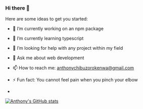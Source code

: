 ### Hi there 👋



Here are some ideas to get you started:

- 🔭 I’m currently working on an npm package
- 🌱 I’m currently learning typescript
- 🤔 I’m looking for help with any project within my field
- 💬 Ask me about web development
- 📫 How to reach me: anthonychibuzorokenwa@gmail.com
- ⚡ Fun fact: You cannot feel pain when you pinch your elbow 

- 
[![Anthony's GitHub stats](https://github-readme-stats.vercel.app/api?username=RucksollyTech&hide=stars,prs,issues,contribs&show_icons=true&theme=transparent)](https://github.com/anuraghazra/github-readme-stats)

